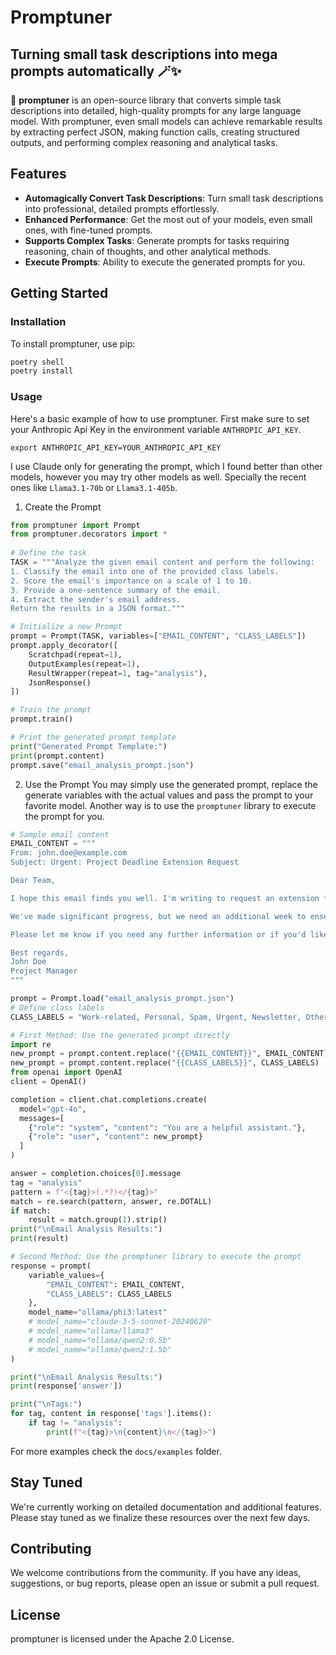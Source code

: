 # Promptuner
## Turning small task descriptions into mega prompts automatically 🪄✨

🚀 **promptuner** is an open-source library that converts simple task descriptions into detailed, high-quality prompts for any large language model. With promptuner, even small models can achieve remarkable results by extracting perfect JSON, making function calls, creating structured outputs, and performing complex reasoning and analytical tasks.

## Features

- **Automagically Convert Task Descriptions**: Turn small task descriptions into professional, detailed prompts effortlessly.
- **Enhanced Performance**: Get the most out of your models, even small ones, with fine-tuned prompts.
- **Supports Complex Tasks**: Generate prompts for tasks requiring reasoning, chain of thoughts, and other analytical methods.
- **Execute Prompts**: Ability to execute the generated prompts for you.

## Getting Started

### Installation

To install promptuner, use pip:

```bash
poetry shell
poetry install
```

### Usage

Here's a basic example of how to use promptuner. First make sure to set your Anthropic Api Key in the environment variable `ANTHROPIC_API_KEY`.
```
export ANTHROPIC_API_KEY=YOUR_ANTHROPIC_API_KEY
```

I use Claude only for generating the prompt, which I found better than other models, however you may try other models as well. Specially the recent ones like `Llama3.1-70b` or `Llama3.1-405b`.

1. Create the Prompt
```python
from promptuner import Prompt
from promptuner.decorators import *
 
# Define the task
TASK = """Analyze the given email content and perform the following:
1. Classify the email into one of the provided class labels.
2. Score the email's importance on a scale of 1 to 10.
3. Provide a one-sentence summary of the email.
4. Extract the sender's email address.
Return the results in a JSON format."""

# Initialize a new Prompt
prompt = Prompt(TASK, variables=["EMAIL_CONTENT", "CLASS_LABELS"])
prompt.apply_decorator([
    Scratchpad(repeat=1),
    OutputExamples(repeat=1),
    ResultWrapper(repeat=1, tag="analysis"),
    JsonResponse()
])

# Train the prompt
prompt.train()

# Print the generated prompt template
print("Generated Prompt Template:")
print(prompt.content)
prompt.save("email_analysis_prompt.json")
```

2. Use the Prompt
You may simply use the generated prompt, replace the generate variables with the actual values and pass the prompt to your favorite model. Another way is to use the `promptuner` library to execute the prompt for you.

```python
# Sample email content
EMAIL_CONTENT = """
From: john.doe@example.com
Subject: Urgent: Project Deadline Extension Request

Dear Team,

I hope this email finds you well. I'm writing to request an extension for the upcoming project deadline. Due to unforeseen circumstances, including a critical team member's illness and some technical challenges we've encountered, we're slightly behind schedule.

We've made significant progress, but we need an additional week to ensure we deliver a high-quality product. I believe this extension will allow us to address all remaining issues and exceed your expectations.

Please let me know if you need any further information or if you'd like to discuss this matter in more detail. I appreciate your understanding and look forward to your response.

Best regards,
John Doe
Project Manager
"""

prompt = Prompt.load("email_analysis_prompt.json")
# Define class labels
CLASS_LABELS = "Work-related, Personal, Spam, Urgent, Newsletter, Other"

# First Method: Use the generated prompt directly
import re
new_prompt = prompt.content.replace("{{EMAIL_CONTENT}}", EMAIL_CONTENT)
new_prompt = prompt.content.replace("{{CLASS_LABELS}}", CLASS_LABELS)
from openai import OpenAI
client = OpenAI()

completion = client.chat.completions.create(
  model="gpt-4o",
  messages=[
    {"role": "system", "content": "You are a helpful assistant."},
    {"role": "user", "content": new_prompt}
  ]
)

answer = completion.choices[0].message
tag = "analysis"
pattern = f"<{tag}>(.*?)</{tag}>"
match = re.search(pattern, answer, re.DOTALL)
if match:
    result = match.group(1).strip()
print("\nEmail Analysis Results:")
print(result)

# Second Method: Use the promptuner library to execute the prompt
response = prompt(
    variable_values={
        "EMAIL_CONTENT": EMAIL_CONTENT,
        "CLASS_LABELS": CLASS_LABELS
    },
    model_name="ollama/phi3:latest"
    # model_name="claude-3-5-sonnet-20240620"
    # model_name="ollama/llama3"
    # model_name="ollama/qwen2:0.5b"
    # model_name="ollama/qwen2:1.5b"
)

print("\nEmail Analysis Results:")
print(response['answer'])

print("\nTags:")
for tag, content in response['tags'].items():
    if tag != "analysis":
        print(f"<{tag}>\n{content}\n</{tag}>")

```

For more examples check the `docs/examples` folder.

## Stay Tuned

We're currently working on detailed documentation and additional features. Please stay tuned as we finalize these resources over the next few days.

## Contributing

We welcome contributions from the community. If you have any ideas, suggestions, or bug reports, please open an issue or submit a pull request.

## License

promptuner is licensed under the Apache 2.0 License.

